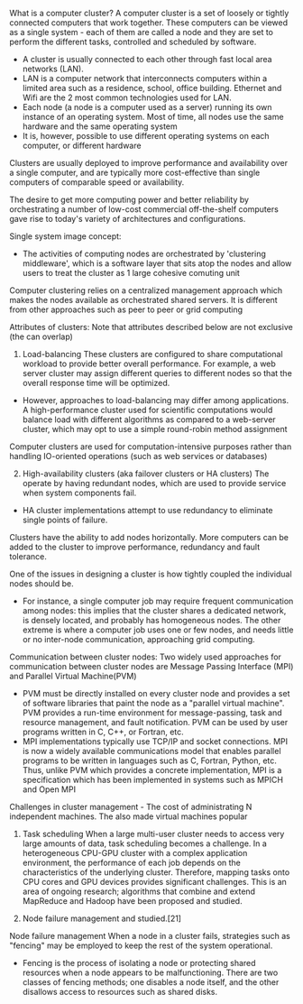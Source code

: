 What is a computer cluster?
A computer cluster is a set of loosely or tightly connected computers that work together. These computers can be viewed as a single system - each of them are called a node and they are set to perform the different tasks, controlled and scheduled by software.

- A cluster is usually connected to each other through fast local area networks (LAN). 
- LAN is a computer network that interconnects computers within a limited area such as a residence, school, office building. Ethernet and Wifi are the 2 most common technologies used for LAN.
- Each node (a node is a computer used as a server) running its own instance of an operating system. Most of time, all nodes use the same hardware and the same operating system
- It is, however, possible to use different operating systems on each computer, or different hardware

Clusters are usually deployed to improve performance and availability over a single computer, and are typically more cost-effective than single computers of comparable speed or availability.

The desire to get more computing power and better reliability by orchestrating a number of low-cost commercial off-the-shelf computers gave rise to today's variety of architectures and configurations.

Single system image concept:
- The activities of computing nodes are orchestrated by 'clustering middleware', which is a software layer that sits atop the nodes and allow users to treat the cluster as 1 large cohesive comuting unit

Computer clustering relies on a centralized management approach which makes the nodes available as orchestrated shared servers. It is different from other approaches such as peer to peer or grid computing

Attributes of clusters:
Note that attributes described below are not exclusive (the can overlap)
1. Load-balancing
These clusters are configured to share computational workload to provide better overall performance.
For example, a web server cluster may assign different queries to different nodes so that the overall response time will be optimized.
- However, approaches to load-balancing may differ among applications. A high-performance cluster used for scientific computations would balance load with different algorithms as compared to a web-server cluster, which may opt to use a simple round-robin method assignment

Computer clusters are used for computation-intensive purposes rather than handling IO-oriented operations (such as web services or databases)

2. High-availability clusters (aka failover clusters or HA clusters)
The operate by having redundant nodes, which are used to provide service when system components fail. 
- HA cluster implementations attempt to use redundancy to eliminate single points of failure.

Clusters have the ability to add nodes horizontally. More computers can be added to the cluster to improve performance, redundancy and fault tolerance. 

One of the issues in designing a cluster is how tightly coupled the individual nodes should be. 
- For instance, a single computer job may require frequent communication among nodes: this implies that the cluster shares a dedicated network, is densely located, and probably has homogeneous nodes. The other extreme is where a computer job uses one or few nodes, and needs little or no inter-node communication, approaching grid computing.

Communication between cluster nodes:
Two widely used approaches for communication between cluster nodes are Message Passing Interface (MPI) and Parallel Virtual Machine(PVM)
- PVM must be directly installed on every cluster node and provides a set of software libraries that paint the node as a "parallel virtual machine". PVM provides a run-time environment for message-passing, task and resource management, and fault notification. PVM can be used by user programs written in C, C++, or Fortran, etc.
-  MPI implementations typically use TCP/IP and socket connections. MPI is now a widely available communications model that enables parallel programs to be written in languages such as C, Fortran, Python, etc. Thus, unlike PVM which provides a concrete implementation, MPI is a specification which has been implemented in systems such as MPICH and Open MPI

Challenges in cluster management - The cost of administrating N independent machines.
The also made virtual machines popular
1. Task scheduling
When a large multi-user cluster needs to access very large amounts of data, task scheduling becomes a challenge. In a heterogeneous CPU-GPU cluster with a complex application environment, the performance of each job depends on the characteristics of the underlying cluster. Therefore, mapping tasks onto CPU cores and GPU devices provides significant challenges. This is an area of ongoing research; algorithms that combine and extend MapReduce and Hadoop have been proposed and studied.

2. Node failure management
and studied.[21]

Node failure management
When a node in a cluster fails, strategies such as "fencing" may be employed to keep the rest of the system operational.
- Fencing is the process of isolating a node or protecting shared resources when a node appears to be malfunctioning. 
There are two classes of fencing methods; one disables a node itself, and the other disallows access to resources such as shared disks.